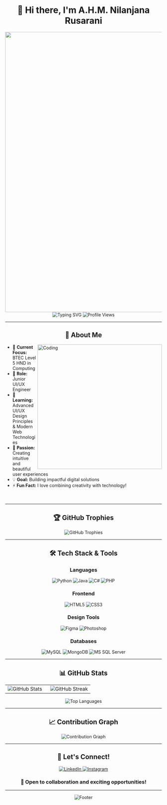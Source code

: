 <div align="center">
  
# 👋 Hi there, I'm A.H.M. Nilanjana Rusarani
<img src="https://user-images.githubusercontent.com/74038190/215768208-3bf3dda8-eeea-40ee-a58b-f5ac529685bf.gif" width="900">
<img src="https://readme-typing-svg.herokuapp.com?font=Fira+Code&size=22&duration=3000&pause=1000&color=00D9FF&center=true&vCenter=true&width=435&lines=Junior+UI%2FUX+Engineer;Creative+Problem+Solver;Tech+Enthusiast;Always+Learning!" alt="Typing SVG" />

<img src="https://komarev.com/ghpvc/?username=nilanjanar&label=Profile%20views&color=00d9ff&style=for-the-badge" alt="Profile Views" />

</div>

---

<div align="center">

## 🚀 About Me

</div>

<img align="right" alt="Coding" width="400" src="https://user-images.githubusercontent.com/74038190/219923809-b86dc415-a0c2-4a38-bc88-ad6cf06395a8.gif">

- 🎯 **Current Focus:** BTEC Level 5 HND in Computing
- 💼 **Role:** Junior UI/UX Engineer
- 🌱 **Learning:** Advanced UI/UX Design Principles & Modern Web Technologies
- 🎨 **Passion:** Creating intuitive and beautiful user experiences
- 💡 **Goal:** Building impactful digital solutions
- ⚡ **Fun Fact:** I love combining creativity with technology!

<br clear="right"/>

---

<div align="center">

## 🏆 GitHub Trophies

<img src="https://github-profile-trophy.vercel.app/?username=nilanjanar&theme=algolia&no-frame=true&no-bg=false&margin-w=4&row=1" alt="GitHub Trophies"/>

</div>

---

<div align="center">

## 🛠️ Tech Stack & Tools

### Languages
<p>
<img src="https://img.shields.io/badge/Python-3776AB?style=for-the-badge&logo=python&logoColor=white" alt="Python"/>
<img src="https://img.shields.io/badge/Java-ED8B00?style=for-the-badge&logo=java&logoColor=white" alt="Java"/>
<img src="https://img.shields.io/badge/C%23-239120?style=for-the-badge&logo=c-sharp&logoColor=white" alt="C#"/>
<img src="https://img.shields.io/badge/PHP-777BB4?style=for-the-badge&logo=php&logoColor=white" alt="PHP"/>
</p>

### Frontend
<p>
<img src="https://img.shields.io/badge/HTML5-E34F26?style=for-the-badge&logo=html5&logoColor=white" alt="HTML5"/>
<img src="https://img.shields.io/badge/CSS3-1572B6?style=for-the-badge&logo=css3&logoColor=white" alt="CSS3"/>
</p>

### Design Tools
<p>
<img src="https://img.shields.io/badge/Figma-F24E1E?style=for-the-badge&logo=figma&logoColor=white" alt="Figma"/>
<img src="https://img.shields.io/badge/Adobe%20Photoshop-31A8FF?style=for-the-badge&logo=Adobe%20Photoshop&logoColor=black" alt="Photoshop"/>
</p>

### Databases
<p>
<img src="https://img.shields.io/badge/MySQL-005C84?style=for-the-badge&logo=mysql&logoColor=white" alt="MySQL"/>
<img src="https://img.shields.io/badge/MongoDB-4EA94B?style=for-the-badge&logo=mongodb&logoColor=white" alt="MongoDB"/>
<img src="https://img.shields.io/badge/Microsoft%20SQL%20Server-CC2927?style=for-the-badge&logo=microsoft%20sql%20server&logoColor=white" alt="MS SQL Server"/>
</p>

</div>

---

<div align="center">

## 📊 GitHub Stats

<table>
<tr>
<td width="50%">

<img src="https://github-readme-stats.vercel.app/api?username=nilanjanar&show_icons=true&theme=algolia&hide_border=true&count_private=true" alt="GitHub Stats"/>

</td>
<td width="50%">

<img src="https://github-readme-streak-stats.herokuapp.com/?user=nilanjanar&theme=algolia&hide_border=true" alt="GitHub Streak"/>

</td>
</tr>
</table>

<img src="https://github-readme-stats.vercel.app/api/top-langs/?username=nilanjanar&theme=algolia&hide_border=true&layout=compact&langs_count=8" alt="Top Languages"/>

</div>

---

<div align="center">

## 📈 Contribution Graph

<img src="https://github-readme-activity-graph.vercel.app/graph?username=nilanjanar&bg_color=050f2c&color=00d9ff&line=00d9ff&point=ffffff&area=true&hide_border=true" alt="Contribution Graph"/>

</div>

---

<div align="center">

## 🤝 Let's Connect!

<p>
<a href="https://linkedin.com/in/nilanjana-rusarani-439157349" target="_blank">
<img src="https://img.shields.io/badge/LinkedIn-0077B5?style=for-the-badge&logo=linkedin&logoColor=white" alt="LinkedIn"/>
</a>
<a href="https://instagram.com/nilanjana.rusarani" target="_blank">
<img src="https://img.shields.io/badge/Instagram-E4405F?style=for-the-badge&logo=instagram&logoColor=white" alt="Instagram"/>
</a>
</p>

### 💌 Open to collaboration and exciting opportunities!

</div>

---

<div align="center">

<img src="https://capsule-render.vercel.app/api?type=waving&color=gradient&customColorList=6,11,20&height=150&section=footer&text=Thanks%20for%20visiting!&fontSize=42&fontColor=fff&animation=twinkling&fontAlignY=75" alt="Footer"/>

</div>

